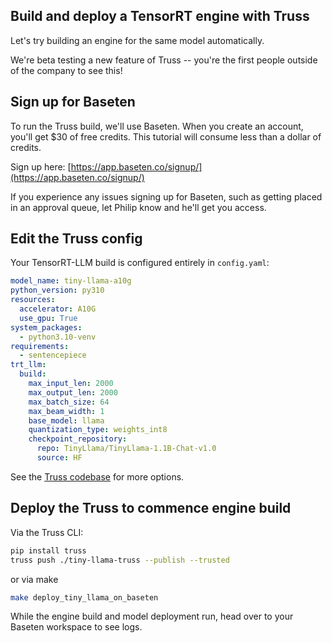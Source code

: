 ## Build and deploy a TensorRT engine with Truss

Let's try building an engine for the same model automatically.

We're beta testing a new feature of Truss -- you're the first people outside of the company to see this!

## Sign up for Baseten

To run the Truss build, we'll use Baseten. When you create an account, you'll get $30 of free credits. This tutorial will consume less than a dollar of credits.

Sign up here: [https://app.baseten.co/signup/](https://app.baseten.co/signup/)

If you experience any issues signing up for Baseten, such as getting placed in an approval queue, let Philip know and he'll get you access.

## Edit the Truss config

Your TensorRT-LLM build is configured entirely in `config.yaml`:

```yaml
model_name: tiny-llama-a10g
python_version: py310
resources:
  accelerator: A10G
  use_gpu: True
system_packages:
  - python3.10-venv
requirements:
  - sentencepiece
trt_llm:
  build:
    max_input_len: 2000
    max_output_len: 2000
    max_batch_size: 64
    max_beam_width: 1
    base_model: llama
    quantization_type: weights_int8
    checkpoint_repository:
      repo: TinyLlama/TinyLlama-1.1B-Chat-v1.0
      source: HF
```

See the [Truss codebase](https://github.com/basetenlabs/truss/blob/59b9fed62ee5805c7a68e97c63532c463ae15a88/truss/config/trt_llm.py) for more options.

## Deploy the Truss to commence engine build

Via the Truss CLI:

```sh
pip install truss
truss push ./tiny-llama-truss --publish --trusted
```

or via make

```sh
make deploy_tiny_llama_on_baseten
```

While the engine build and model deployment run, head over to your Baseten workspace to see logs.